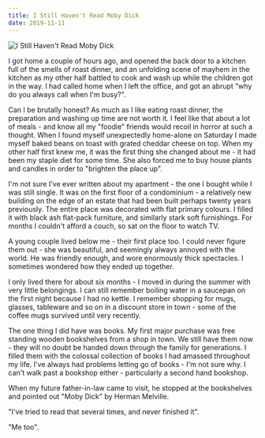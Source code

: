```yaml
---
title: I Still Haven't Read Moby Dick
date: 2019-11-11
---
```


![I Still Haven't Read Moby Dick](https://source.unsplash.com/di8ognBauG0/1600x900)

I got home a couple of hours ago, and opened the back door to a kitchen full of the smells of roast dinner, and an unfolding scene of mayhem in the kitchen as my other half battled to cook and wash up while the children got in the way. I had called home when I left the office, and got an abrupt "why do you always call when I'm busy?".

Can I be brutally honest? As much as I like eating roast dinner, the preparation and washing up time are not worth it. I feel like that about a lot of meals - and know all my "foodie" friends would recoil in horror at such a thought. When I found myself unexpectedly home-alone on Saturday I made myself baked beans on toast with grated cheddar cheese on top. When my other half first knew me, it was the first thing she changed about me - it had been my staple diet for some time. She also forced me to buy house plants and candles in order to "brighten the place up".

I'm not sure I've ever written about my apartment - the one I bought while I was still single. It was on the first floor of a condominium - a relatively new building on the edge of an estate that had been built perhaps twenty years previously. The entire place was decorated with flat primary colours. I filled it with black ash flat-pack furniture, and similarly stark soft furnishings. For months I couldn't afford a couch, so sat on the floor to watch TV.

A young couple lived below me - their first place too. I could never figure them out - she was beautiful, and seemingly always annoyed with the world. He was friendly enough, and wore enormously thick spectacles. I sometimes wondered how they ended up together.

I only lived there for about six months - I moved in during the summer with very little belongings. I can still remember boiling water in a saucepan on the first night because I had no kettle. I remember shopping for mugs, glasses, tableware and so on in a discount store in town - some of the coffee mugs survived until very recently.

The one thing I did have was books. My first major purchase was free standing wooden bookshelves from a shop in town. We still have them now - they will no doubt be handed down through the family for generations. I filled them with the colossal collection of books I had amassed throughout my life. I've always had problems letting go of books - I'm not sure why. I can't walk past a bookshop either - particularly a second hand bookshop.

When my future father-in-law came to visit, he stopped at the bookshelves and pointed out "Moby Dick" by Herman Melville.

"I've tried to read that several times, and never finished it".

"Me too".